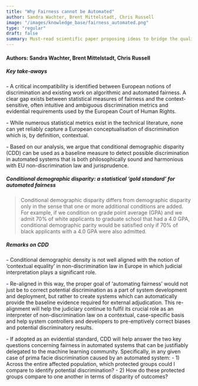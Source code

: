 ```yaml
---
title: "Why Fairness cannot be Automated"
author: Sandra Wachter, Brent Mittelstadt, Chris Russell
image: "/images/knowledge_base/fairness_automated.png"
type: "regular"
draft: false
summary: Must-read scientific paper proposing ideas to bridge the qualitative (legal) and quantitative (statistical) doctrine
---
```


#### **Authors: Sandra Wachter, Brent Mittelstadt, Chris Russell**

##### **Key take-aways**

<span style="color:#005aa7; font-weight: bold;">-</span> A critical incompatibility is identified between European notions of discrimination and existing work on algorithmic and automated fairness. A clear gap exists between statistical measures of fairness and the context-sensitive, often intuitive and ambiguous discrimination metrics and evidential requirements used by the European Court of Human Rights.

<span style="color:#005aa7; font-weight: bold;">-</span> While numerous statistical metrics exist in the technical literature, none can yet reliably capture a European conceptualisation of discrimination which is, by definition, contextual.

<span style="color:#005aa7; font-weight: bold;">-</span> Based on our analysis, we argue that conditional demographic disparity (CDD) can be used as a baseline measure to detect possible discrimination in automated systems that is both philosophically sound and harmonious with EU non-discrimination law and jurisprudence.

##### **Conditional demographic disparity: a statistical ‘gold standard’ for automated fairness**

> Conditional demographic disparity differs from demographic disparity only in the sense that one or more additional conditions are added. For example, if we condition on grade point average (GPA) and we admit 70% of white applicants to graduate school that had a 4.0 GPA, conditional demographic parity would be satisfied only if 70% of black applicants with a 4.0 GPA were also admitted.

##### **Remarks on CDD**

<span style="color:#005aa7; font-weight: bold;">-</span> Conditional demographic density is not well aligned with the notion of ‘contextual equality’ in non-discrimination law in Europe in which judicial interpretation plays a significant role. 

<span style="color:#005aa7; font-weight: bold;">-</span> Re-aligned in this way, the proper goal of ‘automating fairness’ would not just be to correct potential discrimination as a part of system development and deployment, but rather to create systems which can automatically provide the baseline evidence required for external adjudication. This re-alignment will help the judiciary continue to fulfil its crucial role as an interpreter of non-discrimination law on a contextual, case-specific basis and help system controllers and developers to pre-emptively correct biases and potential discriminatory results. 

<span style="color:#005aa7; font-weight: bold;">-</span> If adopted as an evidential standard, CDD will help answer the two key questions concerning fairness in automated systems that can be justifiably delegated to the machine learning community. Specifically, in any given case of prima facie discrimination caused by an automated system: 
    - 1) Across the entire affected population, which protected groups could I compare to identify potential discrimination? 
    - 2) How do these protected groups compare to one another in terms of disparity of outcomes? 




